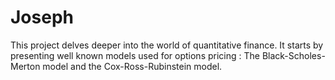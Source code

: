 # Joseph
This project delves deeper into the world of quantitative finance. It starts by presenting well known models used for options pricing : The Black-Scholes-Merton model and the Cox-Ross-Rubinstein model.

